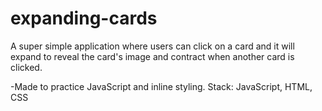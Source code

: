 # expanding-cards

A super simple application where users can click on a card and it will expand to reveal the card's image and contract when another card is clicked.

-Made to practice JavaScript and inline styling.
Stack: JavaScript, HTML, CSS

